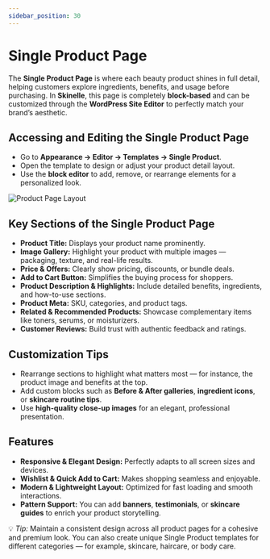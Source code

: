 ```yaml
---
sidebar_position: 30
---
```


# Single Product Page

The **Single Product Page** is where each beauty product shines in full detail, helping customers explore ingredients, benefits, and usage before purchasing. In **Skinelle**, this page is completely **block-based** and can be customized through the **WordPress Site Editor** to perfectly match your brand’s aesthetic.

## Accessing and Editing the Single Product Page

* Go to **Appearance → Editor → Templates → Single Product**.  
* Open the template to design or adjust your product detail layout.  
* Use the **block editor** to add, remove, or rearrange elements for a personalized look.  

![Product Page Layout](/img/single-product.webp)

## Key Sections of the Single Product Page

* **Product Title:** Displays your product name prominently.  
* **Image Gallery:** Highlight your product with multiple images — packaging, texture, and real-life results.  
* **Price & Offers:** Clearly show pricing, discounts, or bundle deals.  
* **Add to Cart Button:** Simplifies the buying process for shoppers.  
* **Product Description & Highlights:** Include detailed benefits, ingredients, and how-to-use sections.  
* **Product Meta:** SKU, categories, and product tags.  
* **Related & Recommended Products:** Showcase complementary items like toners, serums, or moisturizers.  
* **Customer Reviews:** Build trust with authentic feedback and ratings.  

## Customization Tips

* Rearrange sections to highlight what matters most — for instance, the product image and benefits at the top.  
* Add custom blocks such as **Before & After galleries**, **ingredient icons**, or **skincare routine tips**.  
* Use **high-quality close-up images** for an elegant, professional presentation.  

## Features

* **Responsive & Elegant Design:** Perfectly adapts to all screen sizes and devices.  
* **Wishlist & Quick Add to Cart:** Makes shopping seamless and enjoyable.  
* **Modern & Lightweight Layout:** Optimized for fast loading and smooth interactions.  
* **Pattern Support:** You can add **banners**, **testimonials**, or **skincare guides** to enrich your product storytelling.  

💡 *Tip:* Maintain a consistent design across all product pages for a cohesive and premium look. You can also create unique Single Product templates for different categories — for example, skincare, haircare, or body care.